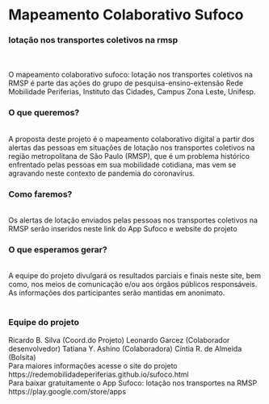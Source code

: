 <h1>Mapeamento Colaborativo Sufoco
</h1>
<h3>lotação nos transportes coletivos na rmsp</h3>
<br>
<br>
O mapeamento colaborativo sufoco: lotação nos transportes coletivos na RMSP é parte das ações do grupo de pesquisa-ensino-extensão Rede Mobilidade Periferias, Instituto das Cidades, Campus Zona Leste, Unifesp.
<br>
<h3> O que queremos?</h3>
<br>
A proposta deste projeto é o mapeamento colaborativo digital a partir dos alertas das pessoas em situações de lotação nos transportes coletivos na região metropolitana de São Paulo (RMSP), que é um problema histórico enfrentado pelas pessoas em sua mobilidade cotidiana, mas vem se agravando neste contexto de pandemia do coronavírus.
<br>
<h3> Como faremos?</h3>
<br>
Os alertas de lotação enviados pelas pessoas nos transportes coletivos na RMSP serão inseridos neste link do App Sufoco e website do projeto
<br>
<h3> O que esperamos gerar?</h3>
<br>
A equipe do projeto divulgará os resultados parciais e finais neste site, bem como, nos meios de comunicação e/ou aos órgãos públicos responsáveis. As informações dos participantes serão mantidas em anonimato.
<br>
<br>
<h3> Equipe do projeto</h3>
Ricardo B. Silva (Coord.do Projeto)
Leonardo Garcez (Colaborador desenvolvedor)
Tatiana Y. Ashino (Colaboradora)
Cíntia R. de Almeida (Bolsita)
<br>
Para maiores informações acesse o site do projeto
https://redemobilidadeperiferias.github.io/sufoco.html
<br>
Para baixar gratuitamente o App Sufoco: lotação nos transportes na RMSP
https://play.google.com/store/apps
